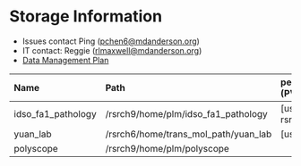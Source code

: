 # Storage Information

- Issues contact Ping (pchen6@mdanderson.org)
- IT contact: Reggie (rlmaxwell@mdanderson.org)
- [Data Management Plan](./docs/IDSO-FA1-Pathology-DMP-Latest.pdf)

| Name                | Path                                  |   persistentVolumeClaim (PVC)  | Capacity     | Available   |
| :-------------------| :------------------------------------ | :----------------------------- | :----------- | :-----------|
| idso_fa1_pathology  | /rsrch9/home/plm/idso_fa1_pathology   | [username]-gpu-rsrch9-home-plm | 380 TB       |   95 TB     |
| yuan_lab            | /rsrch6/home/trans_mol_path/yuan_lab  | [username]-gpu-lab             | 203 TB       |   66 TB     |
| polyscope           | /rsrch9/home/plm/polyscope            |                                |  16 TB       |   11 TB     |
